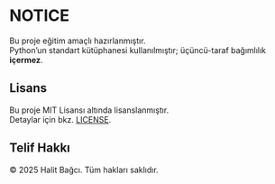 # NOTICE

Bu proje eğitim amaçlı hazırlanmıştır.  
Python’un standart kütüphanesi kullanılmıştır; üçüncü-taraf bağımlılık **içermez**.

## Lisans
Bu proje MIT Lisansı altında lisanslanmıştır.  
Detaylar için bkz. [LICENSE](./LICENSE).

## Telif Hakkı
© 2025 Halit Bağcı. Tüm hakları saklıdır.
